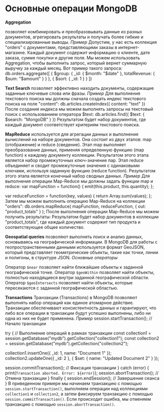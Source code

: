 # Основные операции MongoDB
**Aggregation**

позволяет комбинировать и преобразовывать данные из разных документов, агрегировать результаты и получать более гибкие и специализированные выводы.
*Пример*
Допустим, у нас есть коллекция "orders" с документами, представляющими заказы в интернет-магазине. Каждый документ содержит информацию о клиенте, дате заказа, сумме покупки и другие поля.
Мы можем использовать Aggregation, чтобы выполнить запрос, который вернет суммарную выручку за каждый месяц. Вот пример такого запроса:
db.orders.aggregate([
  {
    $group: {
      _id: { $month: "$date" },
      totalRevenue: { $sum: "$amount" }
    }
  },
  {
    $sort: { _id: 1 }
  }
])

**Text Search**
позволяет эффективно находить документы, содержащие заданные ключевые слова или фразы.
*Пример*
Для выполнения текстового поиска мы должны сначала создать индекс текстового поиска на поле "content":
db.articles.createIndex({ content: "text" })
После создания индекса мы можем выполнять запросы на текстовый поиск с использованием оператора $text:
db.articles.find({ $text: { $search: "MongoDB" } })
Результатом будет набор документов, где каждый документ соответствует критериям текстового поиска.

**MapReduce**
используется для агрегации данных и выполнения вычислений на наборе документов. Она состоит из двух этапов: map (отображение) и reduce (сведение).
Этап map выполняет преобразование данных, применяя определенную функцию (map function) к каждому документу коллекции. Результатом этого этапа является набор промежуточных ключ-значение пар.
Этап reduce объединяет и сводит промежуточные значения с одинаковыми ключами, используя заданную функцию (reduce function). Результатом этого этапа является конечный набор сводных данных.
*Пример*
Для выполнения операции Map-Reduce мы должны задать функции map и reduce:
var mapFunction = function() {
    emit(this.product, this.quantity);
};

var reduceFunction = function(key, values) {
    return Array.sum(values);
};
Затем мы можем выполнить операцию Map-Reduce на коллекции "orders":
db.orders.mapReduce(
    mapFunction,
    reduceFunction,
    { out: "product_totals" }
);
После выполнения операции Map-Reduce мы можем получить результаты:
Результатом будет набор документов в коллекции "product_totals", где каждый документ содержит тип продукта и соответствующее общее количество.

**Geospatial queries**
позволяют выполнять поиск и анализ данных, основываясь на географической информации.
В MongoDB для работы с геопространственными данными используется формат GeoJSON, который представляет геометрические объекты, такие как точки, линии и полигоны, в структуре JSON.
*Основные операторы*

Оператор `$near` позволяет найти ближайшие объекты к заданной       географической точке.
Оператор `$geoWithin` позволяет найти    объекты,    полностью находящиеся внутри заданной географической    области.
Оператор    `$geoIntersects` позволяет найти объекты, которые    пересекаются с    заданной географической областью.

**Transactions**
Транзакции (Transactions) в MongoDB позволяют выполнять набор операций как единое атомарное действие. Транзакции обеспечивают консистентность данных и гарантируют, что либо все операции в транзакции будут успешно выполнены, либо ни одна из них не будет применена.
*Пример*
session.startTransaction(); // Начало транзакции

try {
  // Выполнение операций в рамках транзакции
  const collection1 = session.getDatabase("mydb").getCollection("collection1");
  const collection2 = session.getDatabase("mydb").getCollection("collection2");

  collection1.insertOne({ _id: 1, name: "Document 1" });
  collection2.updateOne({ _id: 2 }, { $set: { name: "Updated Document 2" } });

  session.commitTransaction(); // Фиксация транзакции
} catch (error) {
  print(`Transaction aborted. Error: ${error}`);
  session.abortTransaction(); // Отмена транзакции
} finally {
  session.endSession(); // Завершение сеанса
}
В приведенном примере мы начинаем транзакцию с помощью `session.startTransaction()`, выполняем операции над коллекциями `collection1` и `collection2`, а затем фиксируем транзакцию с помощью `session.commitTransaction()`. Если происходит ошибка, мы отменяем транзакцию с помощью `session.abortTransaction()`.

